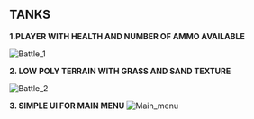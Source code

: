 ## TANKS


**1.PLAYER WITH HEALTH AND NUMBER OF AMMO AVAILABLE**

![Battle_1](https://user-images.githubusercontent.com/25602737/59966644-cbb93600-953c-11e9-950a-0a802f59e9f4.png)


**2. LOW POLY TERRAIN WITH GRASS AND SAND TEXTURE**

![Battle_2](https://user-images.githubusercontent.com/25602737/59966799-fb693d80-953e-11e9-87e1-10ab4518ba4e.png)


**3. SIMPLE UI FOR MAIN MENU**
![Main_menu](https://user-images.githubusercontent.com/25602737/59966938-b80fce80-9540-11e9-87b2-f1513c3b8cf9.png)
